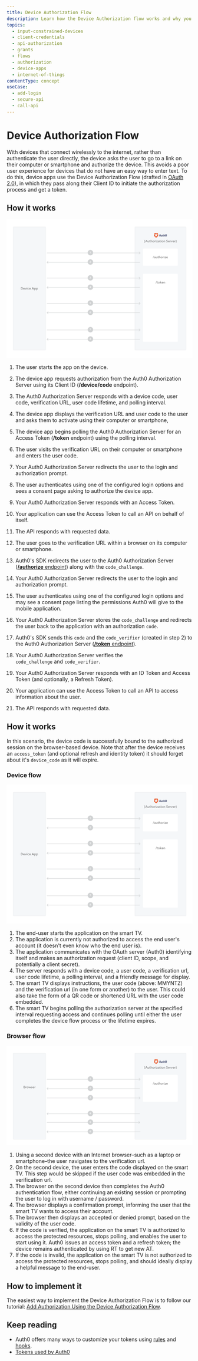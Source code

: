 ```yaml
---
title: Device Authorization Flow
description: Learn how the Device Authorization flow works and why you should use it for input-constrained devices, such as smart TVs, media consoles, and other internet-of-things devices.
topics:
  - input-constrained-devices
  - client-credentials
  - api-authorization
  - grants
  - flows
  - authorization
  - device-apps
  - internet-of-things
contentType: concept
useCase:
  - add-login
  - secure-api
  - call-api
---
```

# Device Authorization Flow

With devices that connect wirelessly to the internet, rather than authenticate the user directly, the device asks the user to go to a link on their computer or smartphone and authorize the device. This avoids a poor user experience for devices that do not have an easy way to enter text. To do this, device apps use the Device Authorization Flow (drafted in [OAuth 2.0](https://tools.ietf.org/html/draft-ietf-oauth-device-flow-15)), in which they pass along their Client ID to initiate the authorization process and get a token.

## How it works

![Device Authorization Sequence](/media/articles/flows/concepts/device.png)

1. The user starts the app on the device.
2. The device app requests authorization from the Auth0 Authorization Server using its Client ID (**/device/code** endpoint).
3. The Auth0 Authorization Server responds with a device code, user code, verification URL, user code lifetime, and polling interval.
4. The device app displays the verification URL and user code to the user and asks them to activate using their computer or smartphone,
5. The device app begins polling the Auth0 Authorization Server for an Access Token (**/token** endpoint) using the polling interval.
6. The user visits the verification URL on their computer or smartphone and enters the user code.
7. Your Auth0 Authorization Server redirects the user to the login and authorization prompt.
8. The user authenticates using one of the configured login options and sees a consent page asking to authorize the device app.



3. Your Auth0 Authorization Server responds with an Access Token.
4. Your application can use the Access Token to call an API on behalf of itself.
5. The API responds with requested data.




1. The user goes to the verification URL within a browser on its computer or smartphone.
3. Auth0's SDK redirects the user to the Auth0 Authorization Server ([**/authorize** endpoint](/api/authentication#authorization-code-grant-pkce-)) along with the `code_challenge`.
4. Your Auth0 Authorization Server redirects the user to the login and authorization prompt.
5. The user authenticates using one of the configured login options and may see a consent page listing the permissions Auth0 will give to the mobile application.
6. Your Auth0 Authorization Server stores the `code_challenge` and redirects the user back to the application with an authorization `code`.
7. Auth0's SDK sends this `code` and the `code_verifier` (created in step 2) to the Auth0 Authorization Server ([**/token** endpoint](/api/authentication?http#authorization-code-pkce-)).
8. Your Auth0 Authorization Server verifies the `code_challenge` and `code_verifier`.
9. Your Auth0 Authorization Server responds with an ID Token and Access Token (and optionally, a Refresh Token).
10. Your application can use the Access Token to call an API to access information about the user.
11. The API responds with requested data.




## How it works

In this scenario, the device code is successfully bound to the authorized session on the browser-based device. Note that after the device receives an `access_token` (and optional refresh and identity token) it should forget about it's `device_code` as it will expire.

### Device flow

![Input-constrained Device Authorization Sequence](/media/articles/flows/concepts/device.png)

1. The end-user starts the application on the smart TV.
2. The application is currently not authorized to access the end user's account (it doesn't even know who the end user is).
3. The application communicates with the OAuth server (Auth0) identifying itself and makes an authorization request (client ID, scope, and potentially a client secret).
4. The server responds with a device code, a user code, a verification url, user code lifetime, a polling interval, and a friendly message for display.
5. The smart TV displays instructions, the user code (above: MMYNTZ) and the verification url (in one form or another) to the user. This could also take the form of a QR code or shortened URL with the user code embedded.
6. The smart TV begins polling the authorization server at the specified interval requesting access and continues polling until either the user completes the device flow process or the lifetime expires.

### Browser flow

![Input-constrained Device Browser Authorization Sequence](/media/articles/flows/concepts/device-browser-flow.png)

1. Using a second device with an Internet browser–such as a laptop or smartphone–the user navigates to the verification url.
2. On the second device, the user enters the code displayed on the smart TV. This step would be skipped if the user code was embedded in the verification url.
3. The browser on the second device then completes the Auth0 authentication flow, either continuing an existing session or prompting the user to log in with username / password.
4. The browser displays a confirmation prompt, informing the user that the smart TV wants to access their account.
5. The browser then displays an accepted or denied prompt, based on the validity of the user code.
6. If the code is verified, the application on the smart TV is authorized to access the protected resources, stops polling, and enables the user to start using it. Auth0 issues an access token and a refresh token; the device remains authenticated by using RT to get new AT.
7. If the code is invalid, the application on the smart TV is not authorized to access the protected resources, stops polling, and should ideally display a helpful message to the end-user.








## How to implement it

The easiest way to implement the Device Authorization Flow is to follow our tutorial: [Add Authorization Using the Device Authorization Flow](/flows/guides/device-auth/add-auth-device-auth).

## Keep reading

- Auth0 offers many ways to customize your tokens using [rules](/rules) and [hooks](/hooks).
- [Tokens used by Auth0](/tokens)

